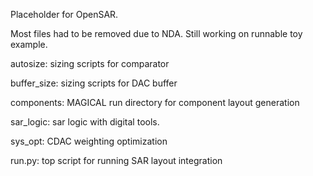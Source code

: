 Placeholder for OpenSAR.

Most files had to be removed due to NDA. Still working on runnable toy example.

autosize: sizing scripts for comparator

buffer_size: sizing scripts for DAC buffer

components: MAGICAL run directory for component layout generation

sar_logic: sar logic with digital tools.

sys_opt: CDAC weighting optimization

run.py: top script for running SAR layout integration
